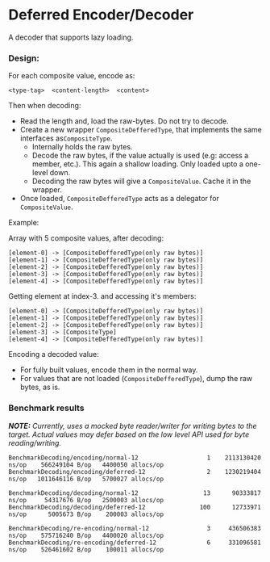 # Deferred Encoder/Decoder

A decoder that supports lazy loading.

### Design:
For each composite value, encode as:
```
<type-tag>  <content-length>  <content>
```

Then when decoding:
- Read the length and, load the raw-bytes. Do not try to decode.
- Create a new wrapper `CompositeDefferedType`, that implements the same interfaces as`CompositeType`.
  - Internally holds the raw bytes.
  - Decode the raw bytes, if the value actually is used (e.g: access a member, etc.). This again a
    shallow loading. Only loaded upto a one-level down.
  - Decoding the raw bytes will give a `CompositeValue`. Cache it in the wrapper.
- Once loaded, `CompositeDefferedType` acts as a delegator for `CompositeValue`.
    
Example:

Array with 5 composite values, after decoding:
```
[element-0] -> [CompositeDefferedType(only raw bytes)]
[element-1] -> [CompositeDefferedType(only raw bytes)]
[element-2] -> [CompositeDefferedType(only raw bytes)]
[element-3] -> [CompositeDefferedType(only raw bytes)]
[element-4] -> [CompositeDefferedType(only raw bytes)]
```

Getting element at index-3. and accessing it's members:
```
[element-0] -> [CompositeDefferedType(only raw bytes)]
[element-1] -> [CompositeDefferedType(only raw bytes)]
[element-2] -> [CompositeDefferedType(only raw bytes)]
[element-3] -> [CompositeType]
[element-4] -> [CompositeDefferedType(only raw bytes)]
```

Encoding a decoded value:
- For fully built values, encode them in the normal way.
- For values that are not loaded (`CompositeDefferedType`), dump the raw bytes, as is.

### Benchmark results

_**NOTE:** Currently, uses a mocked byte reader/writer for writing bytes to the target.
Actual values may defer based on the low level API used for byte reading/writing._

```
BenchmarkDecoding/encoding/normal-12  	               1	2113130420 ns/op    566249104 B/op	 4400050 allocs/op
BenchmarkDecoding/encoding/deferred-12         	       2	1230219404 ns/op   1011646116 B/op	 5700027 allocs/op

BenchmarkDecoding/decoding/normal-12           	      13	  90333817 ns/op     54317676 B/op	 2500003 allocs/op
BenchmarkDecoding/decoding/deferred-12         	     100	  12733971 ns/op      5005673 B/op	  200003 allocs/op

BenchmarkDecoding/re-encoding/normal-12        	       3	 436506383 ns/op    575716240 B/op	 4400020 allocs/op
BenchmarkDecoding/re-encoding/deferred-12      	       6	 331096581 ns/op    526461602 B/op	  100011 allocs/op
```